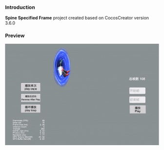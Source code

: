 ### Introduction
**Spine Specified Frame** project created based on CocosCreator version 3.6.0

### Preview
![image](../../../gif/202203/2022031502.gif)